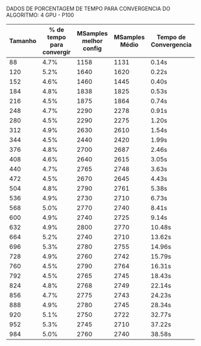 DADOS DE PORCENTAGEM DE TEMPO PARA CONVERGENCIA DO ALGORITMO:
4 GPU - P100

| Tamanho  | % de tempo para convergir | MSamples melhor config | MSamples Médio | Tempo de Convergencia |
| -------- | ------------------------- | ---------------------- | -------------- | --------------------- |
|   88     |           4.7%            |          1158          |      1131      |          0.14s        |
|   120    |           5.2%            |          1640          |      1620      |          0.22s        |
|   152    |           4.6%            |          1460          |      1445      |          0.40s        |
|   184    |           4.8%            |          1838          |      1825      |          0.53s        |
|   216    |           4.5%            |          1875          |      1864      |          0.74s        |
|   248    |           4.7%            |          2290          |      2278      |          0.91s        |
|   280    |           4.5%            |          2290          |      2275      |          1.20s        |
|   312    |           4.9%            |          2630          |      2610      |          1.54s        |
|   344    |           4.5%            |          2440          |      2420      |          1.99s        |
|   376    |           4.8%            |          2700          |      2687      |          2.46s        |
|   408    |           4.6%            |          2640          |      2615      |          3.05s        |
|   440    |           4.7%            |          2765          |      2748      |          3.63s        |
|   472    |           4.5%            |          2670          |      2645      |          4.43s        |
|   504    |           4.8%            |          2790          |      2761      |          5.38s        |
|   536    |           4.9%            |          2730          |      2710      |          6.73s        |
|   568    |           5.0%            |          2770          |      2740      |          8.41s        |
|   600    |           4.9%            |          2740          |      2725      |          9.14s        |
|   632    |           4.9%            |          2800          |      2770      |          10.48s       |
|   664    |           5.2%            |          2740          |      2710      |          13.62s       |
|   696    |           5.3%            |          2780          |      2755      |          14.96s       |
|   728    |           4.9%            |          2760          |      2742      |          15.79s       |
|   760    |           4.5%            |          2790          |      2764      |          16.31s       |
|   792    |           4.5%            |          2765          |      2745      |          18.43s       |
|   824    |           4.8%            |          2768          |      2749      |          22.14s       |
|   856    |           4.7%            |          2775          |      2743      |          24.23s       |
|   888    |           4.9%            |          2780          |      2745      |          28.34s       |
|   920    |           5.1%            |          2750          |      2722      |          32.77s       |
|   952    |           5.3%            |          2745          |      2710      |          37.22s       |
|   984    |           5.0%            |          2760          |      2740      |          38.58s       |
